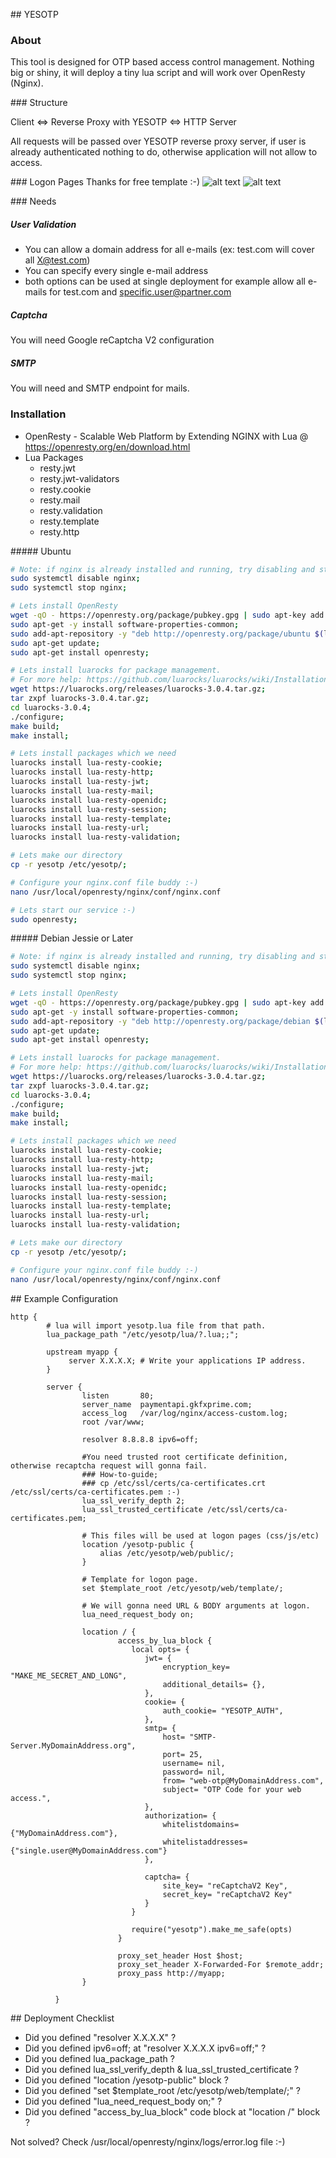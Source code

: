 ## YESOTP 
### About

This tool is designed for OTP based access control management. Nothing big or shiny, it will deploy a tiny lua script and will work over OpenResty (Nginx).

### Structure

Client <=> Reverse Proxy with YESOTP <=> HTTP Server

All requests will be passed over YESOTP reverse proxy server, if user is already authenticated nothing to do, otherwise application will not allow to access.

### Logon Pages
Thanks for free template :-)
![alt text](https://raw.githubusercontent.com/alenbhclynpblc/yesotp/master/_img/email.png)
![alt text](https://raw.githubusercontent.com/alenbhclynpblc/yesotp/master/_img/otp.png)

### Needs
##### User Validation
- You can allow a domain address for all e-mails (ex: test.com will cover all X@test.com)
- You can specify every single e-mail address
- both options can be used at single deployment for example allow all e-mails for test.com and specific.user@partner.com

##### Captcha
You will need Google reCaptcha V2 configuration

##### SMTP
You will need and SMTP endpoint for mails. 

### Installation

- OpenResty - Scalable Web Platform by Extending NGINX with Lua @ https://openresty.org/en/download.html
- Lua Packages
  - resty.jwt
  - resty.jwt-validators
  - resty.cookie
  - resty.mail
  - resty.validation
  - resty.template
  - resty.http

##### Ubuntu
```bash
# Note: if nginx is already installed and running, try disabling and stopping it before installing openresty like below:
sudo systemctl disable nginx;
sudo systemctl stop nginx; 

# Lets install OpenResty
wget -qO - https://openresty.org/package/pubkey.gpg | sudo apt-key add -;
sudo apt-get -y install software-properties-common;
sudo add-apt-repository -y "deb http://openresty.org/package/ubuntu $(lsb_release -sc) openresty";
sudo apt-get update;
sudo apt-get install openresty;

# Lets install luarocks for package management.
# For more help: https://github.com/luarocks/luarocks/wiki/Installation-instructions-for-Unix
wget https://luarocks.org/releases/luarocks-3.0.4.tar.gz;
tar zxpf luarocks-3.0.4.tar.gz;
cd luarocks-3.0.4;
./configure; 
make build;
make install;

# Lets install packages which we need
luarocks install lua-resty-cookie;
luarocks install lua-resty-http;
luarocks install lua-resty-jwt;
luarocks install lua-resty-mail;
luarocks install lua-resty-openidc;
luarocks install lua-resty-session;
luarocks install lua-resty-template;
luarocks install lua-resty-url;
luarocks install lua-resty-validation;

# Lets make our directory
cp -r yesotp /etc/yesotp/;

# Configure your nginx.conf file buddy :-)
nano /usr/local/openresty/nginx/conf/nginx.conf

# Lets start our service :-)
sudo openresty;
```

##### Debian Jessie or Later
```bash
# Note: if nginx is already installed and running, try disabling and stopping it before installing openresty like below:
sudo systemctl disable nginx;
sudo systemctl stop nginx; 

# Lets install OpenResty
wget -qO - https://openresty.org/package/pubkey.gpg | sudo apt-key add -;
sudo apt-get -y install software-properties-common;
sudo add-apt-repository -y "deb http://openresty.org/package/debian $(lsb_release -sc) openresty";
sudo apt-get update;
sudo apt-get install openresty;

# Lets install luarocks for package management.
# For more help: https://github.com/luarocks/luarocks/wiki/Installation-instructions-for-Unix
wget https://luarocks.org/releases/luarocks-3.0.4.tar.gz;
tar zxpf luarocks-3.0.4.tar.gz;
cd luarocks-3.0.4;
./configure; 
make build;
make install;

# Lets install packages which we need
luarocks install lua-resty-cookie;
luarocks install lua-resty-http;
luarocks install lua-resty-jwt;
luarocks install lua-resty-mail;
luarocks install lua-resty-openidc;
luarocks install lua-resty-session;
luarocks install lua-resty-template;
luarocks install lua-resty-url;
luarocks install lua-resty-validation;

# Lets make our directory
cp -r yesotp /etc/yesotp/;

# Configure your nginx.conf file buddy :-)
nano /usr/local/openresty/nginx/conf/nginx.conf
```
## Example Configuration

```nginx
http {
        # lua will import yesotp.lua file from that path.
        lua_package_path "/etc/yesotp/lua/?.lua;;";

        upstream myapp {
             server X.X.X.X; # Write your applications IP address.
        }

        server {
                listen       80;
                server_name  paymentapi.gkfxprime.com;
                access_log   /var/log/nginx/access-custom.log;
                root /var/www;

                resolver 8.8.8.8 ipv6=off;

                #You need trusted root certificate definition, otherwise recaptcha request will gonna fail.
                ### How-to-guide;
                ### cp /etc/ssl/certs/ca-certificates.crt /etc/ssl/certs/ca-certificates.pem :-)
                lua_ssl_verify_depth 2;
                lua_ssl_trusted_certificate /etc/ssl/certs/ca-certificates.pem;

                # This files will be used at logon pages (css/js/etc)
                location /yesotp-public {
                    alias /etc/yesotp/web/public/;
                }

                # Template for logon page.
                set $template_root /etc/yesotp/web/template/;
				
				# We will gonna need URL & BODY arguments at logon.
                lua_need_request_body on;
				
                location / {
                        access_by_lua_block {
                           local opts= {
                              jwt= {
                                  encryption_key= "MAKE_ME_SECRET_AND_LONG",
                                  additional_details= {},
                              },
                              cookie= {
                                  auth_cookie= "YESOTP_AUTH",
                              },
                              smtp= {
                                  host= "SMTP-Server.MyDomainAddress.org",
                                  port= 25,
                                  username= nil,
                                  password= nil,
                                  from= "web-otp@MyDomainAddress.com",
                                  subject= "OTP Code for your web access.",
                              },
                              authorization= {
                                  whitelistdomains= {"MyDomainAddress.com"},
                                  whitelistaddresses= {"single.user@MyDomainAddress.com"}
                              },

                              captcha= {
                                  site_key= "reCaptchaV2 Key",
                                  secret_key= "reCaptchaV2 Key"
                              }
                           }

                           require("yesotp").make_me_safe(opts)
                        }

                        proxy_set_header Host $host;
                        proxy_set_header X-Forwarded-For $remote_addr;
                        proxy_pass http://myapp;
                }

          }
```

## Deployment Checklist

- Did you defined "resolver X.X.X.X" ? 
- Did you defined ipv6=off; at "resolver X.X.X.X ipv6=off;" ? 
- Did you defined lua_package_path ?
- Did you defined lua_ssl_verify_depth & lua_ssl_trusted_certificate ?
- Did you defined "location /yesotp-public" block ?
- Did you defined "set $template_root /etc/yesotp/web/template/;" ?
- Did you defined "lua_need_request_body on;" ?
- Did you defined "access_by_lua_block" code block at "location /" block ?

Not solved? Check /usr/local/openresty/nginx/logs/error.log file :-)
